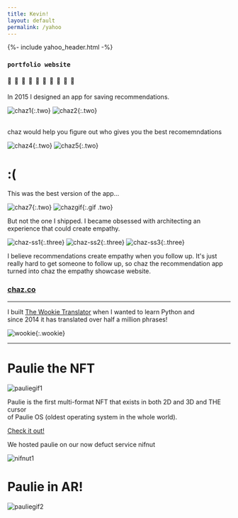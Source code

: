 ```yaml
---
title: Kevin!
layout: default
permalink: /yahoo
---
```



{%- include yahoo_header.html -%}

### `portfolio website` 

#### 📱&nbsp;&nbsp;📱&nbsp;&nbsp;📱&nbsp;&nbsp;📱&nbsp;&nbsp;📱&nbsp;&nbsp;📱&nbsp;&nbsp;📱&nbsp;&nbsp;📱&nbsp;&nbsp;📱&nbsp;&nbsp;📱&nbsp;&nbsp;

In 2015 I designed an app for saving recommendations.

![chaz1]{:.two}
![chaz2]{:.two}

<br />
chaz would help you figure out who gives you the best recomemndations

![chaz4]{:.two}
![chaz5]{:.two}

# :(

This was the best version of the app...

![chaz7]{:.two}
![chazgif]{:.gif .two}

But not the one I shipped. I became obsessed with architecting an experience that could create empathy.

![chaz-ss1]{:.three}
![chaz-ss2]{:.three}
![chaz-ss3]{:.three}

I believe recommendations create empathy when you follow up. It's just really hard to get someone to follow up, so chaz the recommendation app turned into chaz the empathy showcase website. 

### [chaz.co](https://chaz.co)

---

I built [The Wookie Translator](https://wookietranslator.com) when I wanted to learn Python and  
since 2014 it has translated over half a million phrases!

![wookie]{:.wookie}


---

# Paulie the NFT

![pauliegif1]

Paulie is the first multi-format NFT that exists in both 2D and 3D and THE cursor   
of Paulie OS (oldest operating system in the whole world).

[Check it out!](https://os.nifnut.com/pauliehome)

We hosted paulie on our now defuct service nifnut

![nifnut1]

# Paulie in AR!

![pauliegif2]

[pauliegif1]: https://media2.giphy.com/media/5ZavS5Xnh9ye2GI3lb/giphy.gif?cid=790b761167811b479f45393e4937ba5b7b79aaa8cf625f2c&rid=giphy.gif&ct=g
[pauliegif2]: https://media3.giphy.com/media/GKzG3nDQAzGRxL8VGI/giphy.gif?cid=790b7611fa0fb86f76e0c452d3aa9398371e253d62fe545c&rid=giphy.gif&ct=g

[nifnut1]: https://media1.giphy.com/media/blW4b6TYkrp60RYfYG/giphy.gif?cid=790b76119c5a9f51c01f705ae6c6beceaacf7605ee4f3ebf&rid=giphy.gif&ct=g

[chaz1]: https://camo.githubusercontent.com/dbe64d570a8da4cbdbbc13c440b3f678fab81aa0eb91a16536212efbd1d6e533/68747470733a2f2f692e696d6775722e636f6d2f746353476a35732e706e67
[chaz2]: https://camo.githubusercontent.com/4897cfde31a58800a7eeec05a4697a3913678192ec6f4019684c2edbbd0bb2aa/68747470733a2f2f692e696d6775722e636f6d2f6e6d666e34766f2e706e67
[chaz3]: https://camo.githubusercontent.com/4681659cd6e2f8fa11eff74dc8f031e805b28345fd5e962d0c7cf54193a999de/68747470733a2f2f692e696d6775722e636f6d2f38446171484d482e706e67
[chaz4]: https://camo.githubusercontent.com/bb52104795d9d1b1dc16c3a474b1bc91778e81d8fd0cf5691aee41fe71e7f0ef/68747470733a2f2f692e696d6775722e636f6d2f33716c686248462e706e67
[chaz5]: https://camo.githubusercontent.com/e1c997e4edabe777b6c7749287855fe8a163651eb52a03bd85f80c34c41b33b8/68747470733a2f2f692e696d6775722e636f6d2f6466444752456d2e706e67
[chaz6]: https://camo.githubusercontent.com/3948fbf964bcac98bc1565573bbeb747cf92de8294b0cefb46f8202cce0ee468/68747470733a2f2f692e696d6775722e636f6d2f784357553658532e706e67
[chaz7]: /assets/images/chaz-screenshot.png
[chazgif]: https://media1.giphy.com/media/3oriNZhGzOoLitvTZ6/giphy.gif?cid=790b761179dd14232b952d3db9f1ee77b6a7121b83caddcd&rid=giphy.gif&ct=g
[chaz-ss1]: https://github.com/kevando/chaz-app/blob/development/assets/Screenshot1.png?raw=true
[chaz-ss2]: https://github.com/kevando/chaz-app/blob/development/assets/Screenshot2.png?raw=true
[chaz-ss3]: https://github.com/kevando/chaz-app/blob/development/assets/Screenshot3.png?raw=true

[wookie]: https://www.wookietranslator.com/img/fake-google-results.jpg



<script src="/assets/scripts/smooch.js">
	

</script>